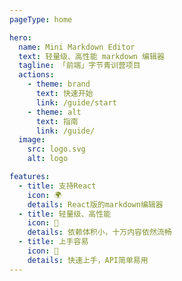 ```yaml
---
pageType: home

hero:
  name: Mini Markdown Editor
  text: 轻量级、高性能 markdown 编辑器
  tagline: 「前端」字节青训营项目
  actions:
    - theme: brand
      text: 快速开始
      link: /guide/start
    - theme: alt
      text: 指南
      link: /guide/
  image:
    src: logo.svg
    alt: logo

features:
  - title: 支持React
    icon: 🌍
    details: React版的markdown编辑器
  - title: 轻量级、高性能
    icon: 🚀
    details: 依赖体积小，十万内容依然流畅
  - title: 上手容易
    icon: 📝
    details: 快速上手，API简单易用
---
```

